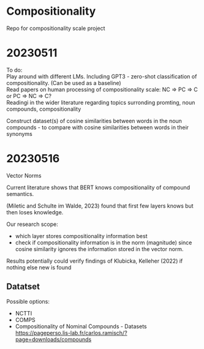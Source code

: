 # Compositionality
Repo for compositionality scale project

# 20230511
To do:\
Play around with different LMs.
Including GPT3 - zero-shot classification of compositionality. (Can be used as a baseline)\
Read papers on human processing of compositionality scale: NC => PC => C or PC => NC => C?\
Readingi in the wider literature regarding topics surronding promting, noun compounds, compositionality

Construct dataset(s) of cosine similarities between words in the noun compounds - to compare with cosine similarities between words in their synonyms

# 20230516
Vector Norms

Current literature shows that BERT knows compositionality of compound semantics. 

(Miletic and Schulte im Walde, 2023) found that first few layers knows but then loses knowledge. 

Our research scope:
* which layer stores compositionality information best
* check if compositionality information is in the norm (magnitude) since cosine similarity ignores the information stored in the vector norm.

Results potentially could verify findings of Klubicka, Kelleher (2022) if nothing else new is found

## Datatset
Possible options:
* NCTTI
* COMPS
* Compositionality of Nominal Compounds - Datasets https://pageperso.lis-lab.fr/carlos.ramisch/?page=downloads/compounds




